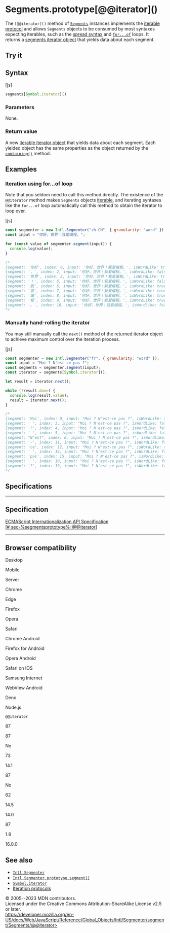 Segments.prototype\[@\@iterator\]()
===================================

 
The `[@@iterator]()` method of [`Segments`](../segments) instances
implements the [iterable protocol](../../../../../iteration_protocols)
and allows `Segments` objects to be consumed by most syntaxes expecting
iterables, such as the [spread
syntax](../../../../../operators/spread_syntax) and
[`for...of`](../../../../../statements/for...of) loops. It returns a
[segments iterator object](../../../../iterator) that yields data about
each segment.


 
Try it 
------

 



 
Syntax
------

 
 
 
[js]


```js
segments[Symbol.iterator]()
```




 
### Parameters

 
None.



 
### Return value 

 
A new [iterable iterator object](../../../../iterator) that yields data
about each segment. Each yielded object has the same properties as the
object returned by the [`containing()`](containing) method.



 
Examples
--------


 
### Iteration using for\...of loop 

 
Note that you seldom need to call this method directly. The existence of
the `@@iterator` method makes `Segments` objects
[iterable](../../../../../iteration_protocols#the_iterable_protocol),
and iterating syntaxes like the `for...of` loop automatically call this
method to obtain the iterator to loop over.

 
 
[js]


```js
const segmenter = new Intl.Segmenter("zh-CN", { granularity: "word" });
const input = "你好，世界！我爱编程。";

for (const value of segmenter.segment(input)) {
  console.log(value);
}

/*
{segment: '你好', index: 0, input: '你好，世界！我爱编程。', isWordLike: true}
{segment: '，', index: 2, input: '你好，世界！我爱编程。', isWordLike: false}
{segment: '世界', index: 3, input: '你好，世界！我爱编程。', isWordLike: true}
{segment: '！', index: 5, input: '你好，世界！我爱编程。', isWordLike: false}
{segment: '我', index: 6, input: '你好，世界！我爱编程。', isWordLike: true}
{segment: '爱', index: 7, input: '你好，世界！我爱编程。', isWordLike: true}
{segment: '编', index: 8, input: '你好，世界！我爱编程。', isWordLike: true}
{segment: '程', index: 9, input: '你好，世界！我爱编程。', isWordLike: true}
{segment: '。', index: 10, input: '你好，世界！我爱编程。', isWordLike: false}
*/
```




 
### Manually hand-rolling the iterator 

 
You may still manually call the `next()` method of the returned iterator
object to achieve maximum control over the iteration process.

 
 
[js]


```js
const segmenter = new Intl.Segmenter("fr", { granularity: "word" });
const input = "Moi ? N'est-ce pas ?";
const segments = segmenter.segment(input);
const iterator = segments[Symbol.iterator]();

let result = iterator.next();

while (!result.done) {
  console.log(result.value);
  result = iterator.next();
}

/*
{segment: 'Moi', index: 0, input: "Moi ? N'est-ce pas ?", isWordLike: true}
{segment: ' ', index: 3, input: "Moi ? N'est-ce pas ?", isWordLike: false}
{segment: '?', index: 4, input: "Moi ? N'est-ce pas ?", isWordLike: false}
{segment: ' ', index: 5, input: "Moi ? N'est-ce pas ?", isWordLike: false}
{segment: "N'est", index: 6, input: "Moi ? N'est-ce pas ?", isWordLike: true}
{segment: '-', index: 11, input: "Moi ? N'est-ce pas ?", isWordLike: false}
{segment: 'ce', index: 12, input: "Moi ? N'est-ce pas ?", isWordLike: true}
{segment: ' ', index: 14, input: "Moi ? N'est-ce pas ?", isWordLike: false}
{segment: 'pas', index: 15, input: "Moi ? N'est-ce pas ?", isWordLike: true}
{segment: ' ', index: 18, input: "Moi ? N'est-ce pas ?", isWordLike: false}
{segment: '?', index: 19, input: "Moi ? N'est-ce pas ?", isWordLike: false}
*/
```




Specifications
--------------

 
  -----------------------------------------------------------------------
  Specification
  -----------------------------------------------------------------------
  [ECMAScript Internationalization API Specification\
  [\# sec-%segmentsprototype%-@\@iterator]](#)

  -----------------------------------------------------------------------


Browser compatibility 
---------------------

 


Desktop

Mobile

Server

Chrome

Edge

Firefox

Opera

Safari

Chrome Android

Firefox for Android

Opera Android

Safari on IOS

Samsung Internet

WebView Android

Deno

Node.js

`@@iterator`

87

87

No

73

14.1

87

No

62

14.5

14.0

87

1.8

16.0.0

 
See also 
--------

 
-   [`Intl.Segmenter`](../../../segmenter)
-   [`Intl.Segmenter.prototype.segment()`](../../segment)
-   [`Symbol.iterator`](../../../../symbol/iterator)
-   [Iteration protocols](../../../../../iteration_protocols)



 
© 2005--2023 MDN contributors.\
Licensed under the Creative Commons Attribution-ShareAlike License v2.5
or later.\
https://developer.mozilla.org/en-US/docs/Web/JavaScript/Reference/Global_Objects/Intl/Segmenter/segment/Segments/@@iterator>

